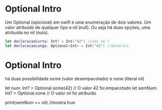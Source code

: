 # Optional Intro

Um Optional (opicional) em swift é uma enumeração de dois valores. Um valor atribuído de qualquer tipo e nil (null). Ou seja há duas opções, uma atribuída no nil (nulo).

```swift runnable
let declaracaoCurta: Int? = Int("42") //uso da ?
let declaracaoLonga: Optional<Int> = Int("42") //Generics
```

# Optional Intro

há duas possibilidade some (valor desempacotado) e none (literal nil)

let num: Int? = Optional.some(42) // O valor 42 foi empacotado
let semNum: Int? = Optional.none // O valor nil foi atribuído

print(semNum == nil) //mostra true


